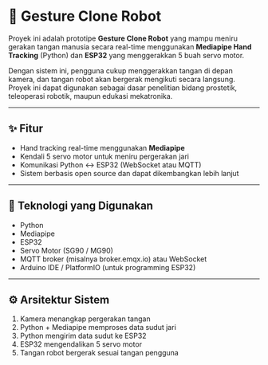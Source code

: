 # 🤖 Gesture Clone Robot

Proyek ini adalah prototipe **Gesture Clone Robot** yang mampu meniru gerakan tangan manusia secara real-time menggunakan **Mediapipe Hand Tracking** (Python) dan **ESP32** yang menggerakkan 5 buah servo motor.

Dengan sistem ini, pengguna cukup menggerakkan tangan di depan kamera, dan tangan robot akan bergerak mengikuti secara langsung. Proyek ini dapat digunakan sebagai dasar penelitian bidang prostetik, teleoperasi robotik, maupun edukasi mekatronika.

---

## ✨ **Fitur**
- Hand tracking real-time menggunakan **Mediapipe**
- Kendali 5 servo motor untuk meniru pergerakan jari
- Komunikasi Python ↔ ESP32 (WebSocket atau MQTT)
- Sistem berbasis open source dan dapat dikembangkan lebih lanjut

---

## 🧰 **Teknologi yang Digunakan**
- Python
- Mediapipe
- ESP32
- Servo Motor (SG90 / MG90)
- MQTT broker (misalnya broker.emqx.io) atau WebSocket
- Arduino IDE / PlatformIO (untuk programming ESP32)

---

## ⚙️ **Arsitektur Sistem**
1. Kamera menangkap pergerakan tangan
2. Python + Mediapipe memproses data sudut jari
3. Python mengirim data sudut ke ESP32
4. ESP32 mengendalikan 5 servo motor
5. Tangan robot bergerak sesuai tangan pengguna
